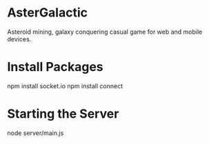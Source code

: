AsterGalactic
=============
Asteroid mining, galaxy conquering casual game for web and mobile devices.


Install Packages
================
npm install socket.io
npm install connect


Starting the Server
===================
node server/main.js
